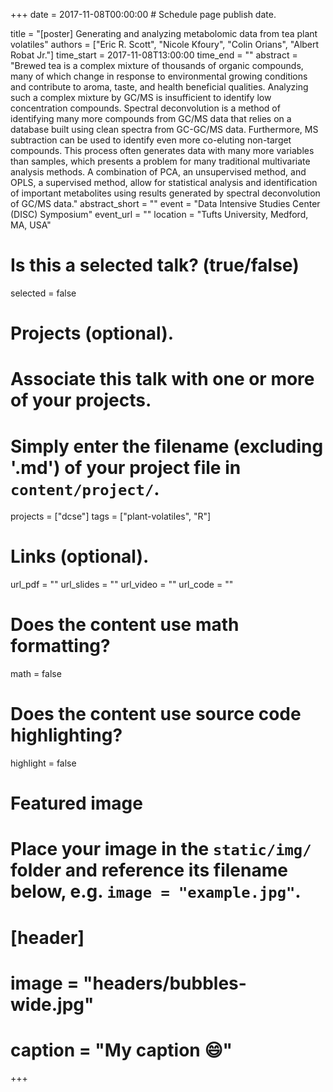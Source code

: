 +++
date = 2017-11-08T00:00:00  # Schedule page publish date.

title = "[poster] Generating and analyzing metabolomic data from tea plant volatiles"
authors = ["Eric R. Scott", "Nicole Kfoury", "Colin Orians", "Albert Robat Jr."]
time_start = 2017-11-08T13:00:00
time_end = ""
abstract = "Brewed tea is a complex mixture of thousands of organic compounds, many of which change in response to environmental growing conditions and contribute to aroma, taste, and health beneficial qualities. Analyzing such a complex mixture by GC/MS is insufficient to identify low concentration compounds.  Spectral deconvolution is a method of identifying many more compounds from GC/MS data that relies on a database built using clean spectra from GC-GC/MS data. Furthermore, MS subtraction can be used to identify even more co-eluting non-target compounds. This process often generates data with many more variables than samples, which presents a problem for many traditional multivariate analysis methods. A combination of PCA, an unsupervised method, and OPLS, a supervised method, allow for statistical analysis and identification of important metabolites using results generated by spectral deconvolution of GC/MS data."
abstract_short = ""
event = "Data Intensive Studies Center (DISC) Symposium"
event_url = ""
location = "Tufts University, Medford, MA, USA"

# Is this a selected talk? (true/false)
selected = false

# Projects (optional).
#   Associate this talk with one or more of your projects.
#   Simply enter the filename (excluding '.md') of your project file in `content/project/`.
projects = ["dcse"]
tags = ["plant-volatiles", "R"]

# Links (optional).
url_pdf = ""
url_slides = ""
url_video = ""
url_code = ""

# Does the content use math formatting?
math = false

# Does the content use source code highlighting?
highlight = false

# Featured image
# Place your image in the `static/img/` folder and reference its filename below, e.g. `image = "example.jpg"`.
# [header]
# image = "headers/bubbles-wide.jpg"
# caption = "My caption :smile:"

+++